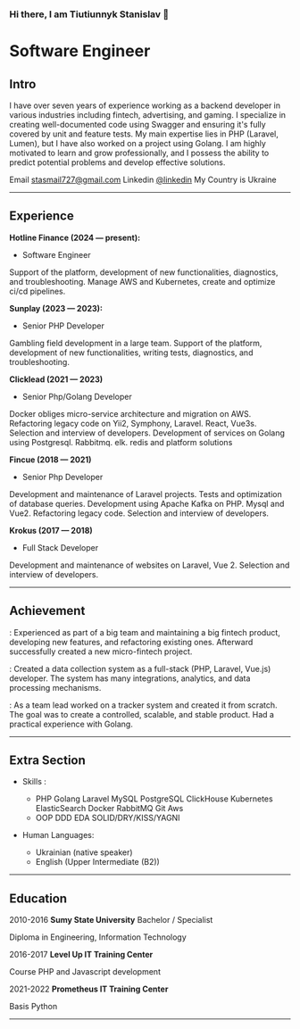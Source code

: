 ### Hi there, I am Tiutiunnyk Stanislav 👋


Software Engineer
============

Intro
----------
I have over seven years of experience working as a backend developer in various industries including fintech, advertising, and gaming. I specialize in creating well-documented code using Swagger and ensuring it's fully covered by unit and feature tests. My main expertise lies in PHP (Laravel, Lumen), but I have also worked on a project using Golang. I am highly motivated to learn and grow professionally, and I possess the ability to predict potential problems and develop effective solutions.

Email                             stasmail727@gmail.com
Linkedin                          [@linkedin](https://www.linkedin.com/in/stanislav-tiutiunnyk-912624111/)
My Country is                      Ukraine
-------------------     ----------------------------
    
Experience
----------
**Hotline Finance (2024 — present):**
* Software Engineer

Support of the platform, development of new functionalities, diagnostics, and troubleshooting. Manage AWS and Kubernetes, create and optimize ci/cd pipelines. 

**Sunplay (2023 — 2023):**
* Senior PHP Developer

Gambling field development in a large team. Support of the platform, development of new functionalities, writing tests, diagnostics, and troubleshooting.

**Clicklead (2021 — 2023)**
* Senior Php/Golang Developer

Docker obliges micro-service architecture and migration on AWS. Refactoring legacy code on Yii2, Symphony, Laravel. React, Vue3s. Selection and interview of developers. Development of services on Golang using Postgresql. Rabbitmq. elk. redis and platform solutions

**Fincue (2018 — 2021)**
* Senior Php Developer

Development and maintenance of Laravel projects. Tests and optimization of database queries. Development using Apache Kafka on PHP. Mysql and Vue2. Refactoring legacy code. Selection and interview of developers.

**Krokus (2017 — 2018)**
* Full Stack Developer

Development and maintenance of websites on Laravel, Vue 2. Selection and interview of developers.

------------------------------------------------------------------------------------------------------------------------

Achievement
----------
:   Experienced as part of a big team and maintaining a big fintech product, developing new features, and refactoring existing ones. Afterward successfully created a new micro-fintech project.

:  Created a data collection system as a full-stack (PHP, Laravel, Vue.js) developer. The system has many integrations, analytics, and data processing mechanisms.

:   As a team lead worked on a tracker system and created it from scratch. The goal was to create a controlled, scalable, and stable product. Had a practical experience with Golang.

------------------------------------------------------------------------------------------------------------------------

Extra Section
----------
* Skills :
     * PHP Golang Laravel MySQL PostgreSQL ClickHouse Kubernetes ElasticSearch Docker RabbitMQ Git Aws 
     * OOP DDD EDA SOLID/DRY/KISS/YAGNI

* Human Languages:
     * Ukrainian (native speaker)
     * English (Upper Intermediate (B2))

------------------------------------------------------------------------------------------------------------------------

Education
---------

2010-2016 
   **Sumy State University** Bachelor / Specialist 

   Diploma in Engineering, Information Technology

2016-2017
   **Level Up IT Training Center**

  Course PHP and Javascript development

2021-2022
   **Prometheus IT Training Center**

  Basis Python
    
------------------------------------------------------------------------------------------------------------------------
<!--
**stas727/stas727** is a ✨ _special_ ✨ repository because its `README.md` (this file) appears on your GitHub profile.

Here are some ideas to get you started:

- 🔭 I’m currently working on ...
- 🌱 I’m currently learning ...
- 👯 I’m looking to collaborate on ...
- 🤔 I’m looking for help with ...
- 💬 Ask me about ...
- 📫 How to reach me: ...
- 😄 Pronouns: ...
- ⚡ Fun fact: ...
-->
